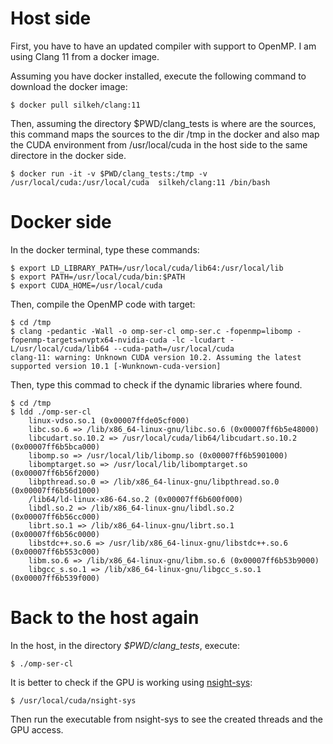 

# Host side 

First, you have to have an updated compiler with support to OpenMP. 
I am using Clang 11 from a docker image. 

Assuming you have docker installed, execute the following command to download the docker image:

```
$ docker pull silkeh/clang:11
```

Then, assuming the  directory $PWD/clang_tests is where are the sources, this command maps the sources to the dir /tmp in the docker and also map the CUDA environment from /usr/local/cuda in the host side to the same directore in the docker side. 

```
$ docker run -it -v $PWD/clang_tests:/tmp -v /usr/local/cuda:/usr/local/cuda  silkeh/clang:11 /bin/bash
```

# Docker side

In the docker terminal, type these commands:

```
$ export LD_LIBRARY_PATH=/usr/local/cuda/lib64:/usr/local/lib
$ export PATH=/usr/local/cuda/bin:$PATH
$ export CUDA_HOME=/usr/local/cuda          
```

Then, compile the OpenMP code with target:

```
$ cd /tmp
$ clang -pedantic -Wall -o omp-ser-cl omp-ser.c -fopenmp=libomp -fopenmp-targets=nvptx64-nvidia-cuda -lc -lcudart -L/usr/local/cuda/lib64 --cuda-path=/usr/local/cuda
clang-11: warning: Unknown CUDA version 10.2. Assuming the latest supported version 10.1 [-Wunknown-cuda-version]
```

Then, type this commad to check if the dynamic libraries where found.

```
$ cd /tmp
$ ldd ./omp-ser-cl 
	linux-vdso.so.1 (0x00007ffde05cf000)
	libc.so.6 => /lib/x86_64-linux-gnu/libc.so.6 (0x00007ff6b5e48000)
	libcudart.so.10.2 => /usr/local/cuda/lib64/libcudart.so.10.2 (0x00007ff6b5bca000)
	libomp.so => /usr/local/lib/libomp.so (0x00007ff6b5901000)
	libomptarget.so => /usr/local/lib/libomptarget.so (0x00007ff6b56f2000)
	libpthread.so.0 => /lib/x86_64-linux-gnu/libpthread.so.0 (0x00007ff6b56d1000)
	/lib64/ld-linux-x86-64.so.2 (0x00007ff6b600f000)
	libdl.so.2 => /lib/x86_64-linux-gnu/libdl.so.2 (0x00007ff6b56cc000)
	librt.so.1 => /lib/x86_64-linux-gnu/librt.so.1 (0x00007ff6b56c0000)
	libstdc++.so.6 => /usr/lib/x86_64-linux-gnu/libstdc++.so.6 (0x00007ff6b553c000)
	libm.so.6 => /lib/x86_64-linux-gnu/libm.so.6 (0x00007ff6b53b9000)
	libgcc_s.so.1 => /lib/x86_64-linux-gnu/libgcc_s.so.1 (0x00007ff6b539f000)
```

# Back to the host again

In the host, in the directory *$PWD/clang_tests*, execute:

```
$ ./omp-ser-cl
```

It is better to check if the GPU is working using [nsight-sys](https://developer.nvidia.com/nsight-systems):

```
$ /usr/local/cuda/nsight-sys
```

Then run the executable from nsight-sys to see the created threads and the GPU access.


